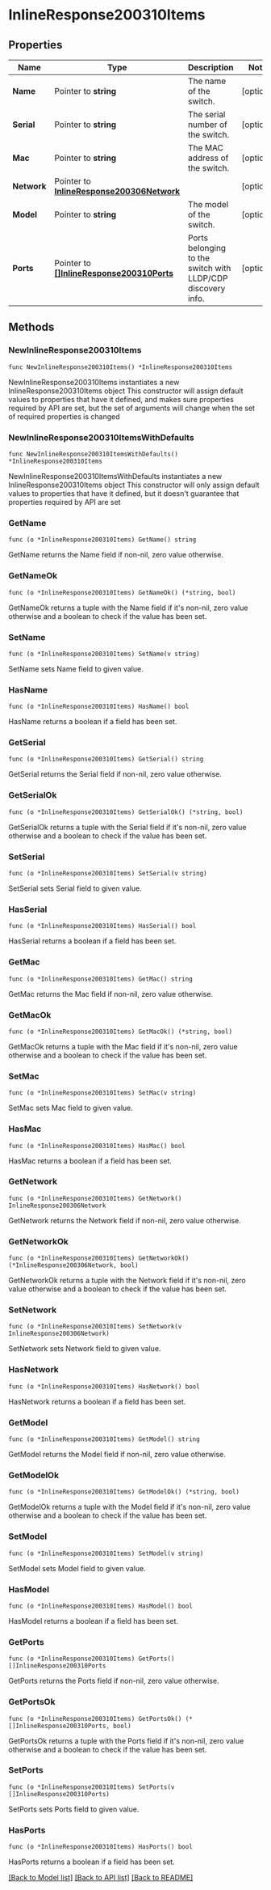 # InlineResponse200310Items

## Properties

Name | Type | Description | Notes
------------ | ------------- | ------------- | -------------
**Name** | Pointer to **string** | The name of the switch. | [optional] 
**Serial** | Pointer to **string** | The serial number of the switch. | [optional] 
**Mac** | Pointer to **string** | The MAC address of the switch. | [optional] 
**Network** | Pointer to [**InlineResponse200306Network**](InlineResponse200306Network.md) |  | [optional] 
**Model** | Pointer to **string** | The model of the switch. | [optional] 
**Ports** | Pointer to [**[]InlineResponse200310Ports**](InlineResponse200310Ports.md) | Ports belonging to the switch with LLDP/CDP discovery info. | [optional] 

## Methods

### NewInlineResponse200310Items

`func NewInlineResponse200310Items() *InlineResponse200310Items`

NewInlineResponse200310Items instantiates a new InlineResponse200310Items object
This constructor will assign default values to properties that have it defined,
and makes sure properties required by API are set, but the set of arguments
will change when the set of required properties is changed

### NewInlineResponse200310ItemsWithDefaults

`func NewInlineResponse200310ItemsWithDefaults() *InlineResponse200310Items`

NewInlineResponse200310ItemsWithDefaults instantiates a new InlineResponse200310Items object
This constructor will only assign default values to properties that have it defined,
but it doesn't guarantee that properties required by API are set

### GetName

`func (o *InlineResponse200310Items) GetName() string`

GetName returns the Name field if non-nil, zero value otherwise.

### GetNameOk

`func (o *InlineResponse200310Items) GetNameOk() (*string, bool)`

GetNameOk returns a tuple with the Name field if it's non-nil, zero value otherwise
and a boolean to check if the value has been set.

### SetName

`func (o *InlineResponse200310Items) SetName(v string)`

SetName sets Name field to given value.

### HasName

`func (o *InlineResponse200310Items) HasName() bool`

HasName returns a boolean if a field has been set.

### GetSerial

`func (o *InlineResponse200310Items) GetSerial() string`

GetSerial returns the Serial field if non-nil, zero value otherwise.

### GetSerialOk

`func (o *InlineResponse200310Items) GetSerialOk() (*string, bool)`

GetSerialOk returns a tuple with the Serial field if it's non-nil, zero value otherwise
and a boolean to check if the value has been set.

### SetSerial

`func (o *InlineResponse200310Items) SetSerial(v string)`

SetSerial sets Serial field to given value.

### HasSerial

`func (o *InlineResponse200310Items) HasSerial() bool`

HasSerial returns a boolean if a field has been set.

### GetMac

`func (o *InlineResponse200310Items) GetMac() string`

GetMac returns the Mac field if non-nil, zero value otherwise.

### GetMacOk

`func (o *InlineResponse200310Items) GetMacOk() (*string, bool)`

GetMacOk returns a tuple with the Mac field if it's non-nil, zero value otherwise
and a boolean to check if the value has been set.

### SetMac

`func (o *InlineResponse200310Items) SetMac(v string)`

SetMac sets Mac field to given value.

### HasMac

`func (o *InlineResponse200310Items) HasMac() bool`

HasMac returns a boolean if a field has been set.

### GetNetwork

`func (o *InlineResponse200310Items) GetNetwork() InlineResponse200306Network`

GetNetwork returns the Network field if non-nil, zero value otherwise.

### GetNetworkOk

`func (o *InlineResponse200310Items) GetNetworkOk() (*InlineResponse200306Network, bool)`

GetNetworkOk returns a tuple with the Network field if it's non-nil, zero value otherwise
and a boolean to check if the value has been set.

### SetNetwork

`func (o *InlineResponse200310Items) SetNetwork(v InlineResponse200306Network)`

SetNetwork sets Network field to given value.

### HasNetwork

`func (o *InlineResponse200310Items) HasNetwork() bool`

HasNetwork returns a boolean if a field has been set.

### GetModel

`func (o *InlineResponse200310Items) GetModel() string`

GetModel returns the Model field if non-nil, zero value otherwise.

### GetModelOk

`func (o *InlineResponse200310Items) GetModelOk() (*string, bool)`

GetModelOk returns a tuple with the Model field if it's non-nil, zero value otherwise
and a boolean to check if the value has been set.

### SetModel

`func (o *InlineResponse200310Items) SetModel(v string)`

SetModel sets Model field to given value.

### HasModel

`func (o *InlineResponse200310Items) HasModel() bool`

HasModel returns a boolean if a field has been set.

### GetPorts

`func (o *InlineResponse200310Items) GetPorts() []InlineResponse200310Ports`

GetPorts returns the Ports field if non-nil, zero value otherwise.

### GetPortsOk

`func (o *InlineResponse200310Items) GetPortsOk() (*[]InlineResponse200310Ports, bool)`

GetPortsOk returns a tuple with the Ports field if it's non-nil, zero value otherwise
and a boolean to check if the value has been set.

### SetPorts

`func (o *InlineResponse200310Items) SetPorts(v []InlineResponse200310Ports)`

SetPorts sets Ports field to given value.

### HasPorts

`func (o *InlineResponse200310Items) HasPorts() bool`

HasPorts returns a boolean if a field has been set.


[[Back to Model list]](../README.md#documentation-for-models) [[Back to API list]](../README.md#documentation-for-api-endpoints) [[Back to README]](../README.md)


